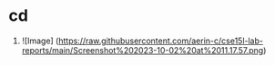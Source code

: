 # cd
1. ![Image] (https://raw.githubusercontent.com/aerin-c/cse15l-lab-reports/main/Screenshot%202023-10-02%20at%2011.17.57.png)
